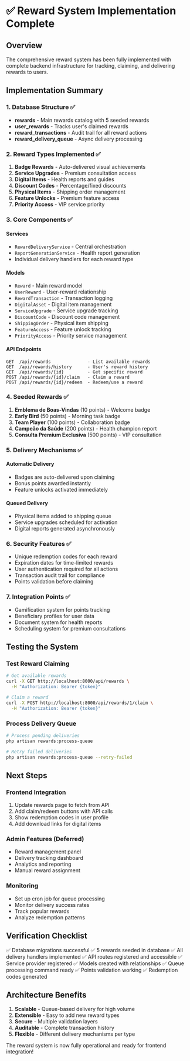 # ✅ Reward System Implementation Complete

## Overview
The comprehensive reward system has been fully implemented with complete backend infrastructure for tracking, claiming, and delivering rewards to users.

## Implementation Summary

### 1. Database Structure ✅
- **rewards** - Main rewards catalog with 5 seeded rewards
- **user_rewards** - Tracks user's claimed rewards
- **reward_transactions** - Audit trail for all reward actions
- **reward_delivery_queue** - Async delivery processing

### 2. Reward Types Implemented ✅
1. **Badge Rewards** - Auto-delivered visual achievements
2. **Service Upgrades** - Premium consultation access
3. **Digital Items** - Health reports and guides
4. **Discount Codes** - Percentage/fixed discounts
5. **Physical Items** - Shipping order management
6. **Feature Unlocks** - Premium feature access
7. **Priority Access** - VIP service priority

### 3. Core Components ✅

#### Services
- `RewardDeliveryService` - Central orchestration
- `ReportGenerationService` - Health report generation
- Individual delivery handlers for each reward type

#### Models
- `Reward` - Main reward model
- `UserReward` - User-reward relationship
- `RewardTransaction` - Transaction logging
- `DigitalAsset` - Digital item management
- `ServiceUpgrade` - Service upgrade tracking
- `DiscountCode` - Discount code management
- `ShippingOrder` - Physical item shipping
- `FeatureAccess` - Feature unlock tracking
- `PriorityAccess` - Priority service management

#### API Endpoints
```
GET  /api/rewards              - List available rewards
GET  /api/rewards/history      - User's reward history
GET  /api/rewards/{id}         - Get specific reward
POST /api/rewards/{id}/claim   - Claim a reward
POST /api/rewards/{id}/redeem  - Redeem/use a reward
```

### 4. Seeded Rewards ✅
1. **Emblema de Boas-Vindas** (10 points) - Welcome badge
2. **Early Bird** (50 points) - Morning task badge
3. **Team Player** (100 points) - Collaboration badge
4. **Campeão da Saúde** (200 points) - Health champion report
5. **Consulta Premium Exclusiva** (500 points) - VIP consultation

### 5. Delivery Mechanisms ✅

#### Automatic Delivery
- Badges are auto-delivered upon claiming
- Bonus points awarded instantly
- Feature unlocks activated immediately

#### Queued Delivery
- Physical items added to shipping queue
- Service upgrades scheduled for activation
- Digital reports generated asynchronously

### 6. Security Features ✅
- Unique redemption codes for each reward
- Expiration dates for time-limited rewards
- User authentication required for all actions
- Transaction audit trail for compliance
- Points validation before claiming

### 7. Integration Points ✅
- Gamification system for points tracking
- Beneficiary profiles for user data
- Document system for health reports
- Scheduling system for premium consultations

## Testing the System

### Test Reward Claiming
```bash
# Get available rewards
curl -X GET http://localhost:8000/api/rewards \
  -H "Authorization: Bearer {token}"

# Claim a reward
curl -X POST http://localhost:8000/api/rewards/1/claim \
  -H "Authorization: Bearer {token}"
```

### Process Delivery Queue
```bash
# Process pending deliveries
php artisan rewards:process-queue

# Retry failed deliveries
php artisan rewards:process-queue --retry-failed
```

## Next Steps

### Frontend Integration
1. Update rewards page to fetch from API
2. Add claim/redeem buttons with API calls
3. Show redemption codes in user profile
4. Add download links for digital items

### Admin Features (Deferred)
- Reward management panel
- Delivery tracking dashboard
- Analytics and reporting
- Manual reward assignment

### Monitoring
- Set up cron job for queue processing
- Monitor delivery success rates
- Track popular rewards
- Analyze redemption patterns

## Verification Checklist

✅ Database migrations successful
✅ 5 rewards seeded in database
✅ All delivery handlers implemented
✅ API routes registered and accessible
✅ Service provider registered
✅ Models created with relationships
✅ Queue processing command ready
✅ Points validation working
✅ Redemption codes generated

## Architecture Benefits

1. **Scalable** - Queue-based delivery for high volume
2. **Extensible** - Easy to add new reward types
3. **Secure** - Multiple validation layers
4. **Auditable** - Complete transaction history
5. **Flexible** - Different delivery mechanisms per type

The reward system is now fully operational and ready for frontend integration!